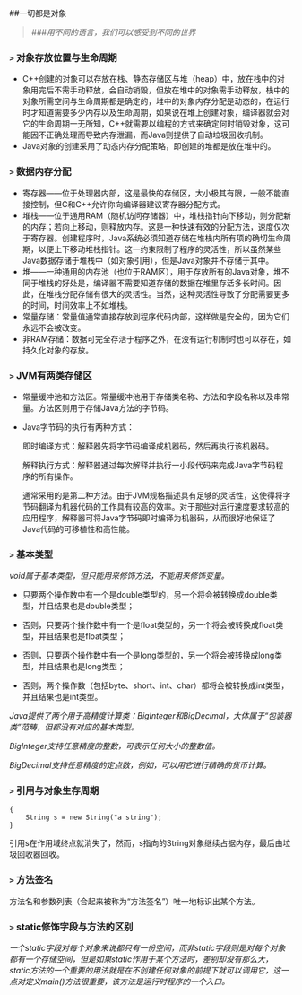 ##一切都是对象
> ###*用不同的语言，我们可以感受到不同的世界*

### `>` 对象存放位置与生命周期

* C++创建的对象可以存放在栈、静态存储区与堆（heap）中，放在栈中的对象用完后不需手动释放，会自动销毁，但放在堆中的对象需手动释放，栈中的对象所需空间与生命周期都是确定的，堆中的对象内存分配是动态的，在运行时才知道需要多少内存以及生命周期，如果说在堆上创建对象，编译器就会对它的生命周期一无所知，C++就需要以编程的方式来确定何时销毁对象，这可能因不正确处理而导致内存泄漏，而Java则提供了自动垃圾回收机制。
* Java对象的创建采用了动态内存分配策略，即创建的堆都是放在堆中的。

### `>` 数据内存分配

* 寄存器——位于处理器内部，这是最快的存储区，大小极其有限，一般不能直接控制，但C和C++允许你向编译器建议寄存器分配方式。
* 堆栈——位于通用RAM（随机访问存储器）中，堆栈指针向下移动，则分配新的内存；若向上移动，则释放内存。这是一种快速有效的分配方法，速度仅次于寄存器。创建程序时，Java系统必须知道存储在堆栈内所有项的确切生命周期，以便上下移动堆栈指针。这一约束限制了程序的灵活性，所以虽然某些Java数据存储于堆栈中（如对象引用），但是Java对象并不存储于其中。
* 堆——一种通用的内存池（也位于RAM区），用于存放所有的Java对象，堆不同于堆栈的好处是，编译器不需要知道存储的数据在堆里存活多长时间。因此，在堆栈分配存储有很大的灵活性。当然，这种灵活性导致了分配需要更多的时间，时间效率上不如堆栈。
* 常量存储：常量值通常直接存放到程序代码内部，这样做是安全的，因为它们永远不会被改变。
* 非RAM存储：数据可完全存活于程序之外，在没有运行机制时也可以存在，如持久化对象的存放。


### `>` JVM有两类存储区
* 常量缓冲池和方法区。常量缓冲池用于存储类名称、方法和字段名称以及串常量。方法区则用于存储Java方法的字节码。
		
* Java字节码的执行有两种方式：
		
	即时编译方式：解释器先将字节码编译成机器码，然后再执行该机器码。
	
	解释执行方式：解释器通过每次解释并执行一小段代码来完成Java字节码程 序的所有操作。
		
	通常采用的是第二种方法。由于JVM规格描述具有足够的灵活性，这使得将字节码翻译为机器代码的工作具有较高的效率。对于那些对运行速度要求较高的应用程序，解释器可将Java字节码即时编译为机器码，从而很好地保证了Java代码的可移植性和高性能。
	
### `>` 基本类型

*void属于基本类型，但只能用来修饰方法，不能用来修饰变量。*

* 只要两个操作数中有一个是double类型的，另一个将会被转换成double类型，并且结果也是double类型；

* 否则，只要两个操作数中有一个是float类型的，另一个将会被转换成float类型，并且结果也是float类型；

* 否则，只要两个操作数中有一个是long类型的，另一个将会被转换成long类型，并且结果也是long类型；

* 否则，两个操作数（包括byte、short、int、char）都将会被转换成int类型，并且结果也是int类型。

*Java提供了两个用于高精度计算类：BigInteger和BigDecimal，大体属于“包装器类”范畴，但都没有对应的基本类型。*

*BigInteger支持任意精度的整数，可表示任何大小的整数值。*

*BigDecimal支持任意精度的定点数，例如，可以用它进行精确的货币计算。*

### `>` 引用与对象生存周期
	{
		String s = new String("a string");
	}
引用s在作用域终点就消失了，然而，s指向的String对象继续占据内存，最后由垃圾回收器回收。

### `>` 方法签名

方法名和参数列表（合起来被称为“方法签名”）唯一地标识出某个方法。

### `>` static修饰字段与方法的区别
*一个static字段对每个对象来说都只有一份空间，而非static字段则是对每个对象都有一个存储空间，但是如果static作用于某个方法时，差别却没有那么大，static方法的一个重要的用法就是在不创建任何对象的前提下就可以调用它，这一点对定义main()方法很重要，该方法是运行时程序的一个入口。*